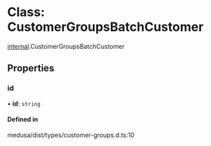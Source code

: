 # Class: CustomerGroupsBatchCustomer

[internal](../modules/internal-5.md).CustomerGroupsBatchCustomer

## Properties

### id

• **id**: `string`

#### Defined in

medusa/dist/types/customer-groups.d.ts:10
